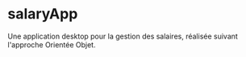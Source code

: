 # salaryApp
Une application desktop pour la gestion des salaires, réalisée suivant l'approche Orientée Objet.
